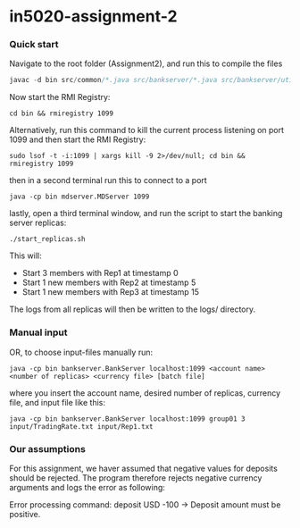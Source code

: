 # in5020-assignment-2

### Quick start

Navigate to the root folder (Assignment2), and run this to compile the files
```jsx
javac -d bin src/common/*.java src/bankserver/*.java src/bankserver/utils/*.java src/mdserver/*.java src/mdserver/utils/*.java 
```

Now start the RMI Registry:

```
cd bin && rmiregistry 1099
```

Alternatively, run this command to kill the current process listening on port 1099 and then start the RMI Registry:
```
sudo lsof -t -i:1099 | xargs kill -9 2>/dev/null; cd bin && rmiregistry 1099
```

then in a second terminal run this to connect to a port
```
java -cp bin mdserver.MDServer 1099
```

lastly, open a third terminal window, and run the script to start the banking server replicas:
```
./start_replicas.sh
```

This will:
- Start 3 members with Rep1 at timestamp 0
- Start 1 new members with Rep2 at timestamp 5
- Start 1 new members with Rep3 at timestamp 15

The logs from all replicas will then be written to the logs/ directory. 

### Manual input
OR, to choose input-files manually run:
```
java -cp bin bankserver.BankServer localhost:1099 <account name> <number of replicas> <currency file> [batch file]
```
where you insert the account name, desired number of replicas, currency file, and input file like this:
```
java -cp bin bankserver.BankServer localhost:1099 group01 3 input/TradingRate.txt input/Rep1.txt
```
### Our assumptions
For this assignment, we haver assumed that negative values for deposits should be rejected. The program therefore rejects negative currency arguments and logs the error as following:

Error processing command: deposit USD -100 -> Deposit amount must be positive.
